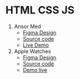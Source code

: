 # HTML CSS JS

1. Ansor Med
   * [Figma Design](https://www.figma.com/file/h2EzOBjvCiY8hVoFolSd5Z/AnsorMed-landing-page)
   * [Source code](https://github.com/SanjarbekSaminjonov/FrontEndProjects/tree/master/AnsorMed)
   * [Live Demo](https://ansor-med-ss.netlify.app/)
2. Apple Watches
   * [Figma Design](https://www.figma.com/file/oqOJWgwVM3cULzmTyB9ogV/Apple-Watch)
   * [Source code](https://github.com/SanjarbekSaminjonov/FrontEndProjects/tree/master/AppleWatches)
   * [Demo live](https://apple-watches-ss.netlify.app/)